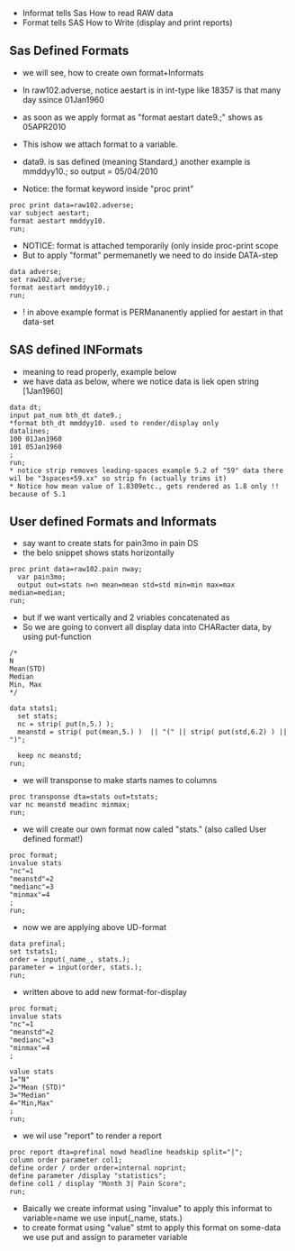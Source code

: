 * Informat tells Sas How to read RAW data
* Format tells SAS How to Write (display and print reports)

## Sas Defined Formats
* we will see, how to create own format+Informats
* In raw102.adverse, notice aestart is in int-type like 18357 is that many day ssince 01Jan1960
* as soon as we apply format as "format aestart date9.;" shows as 05APR2010
* This ishow we attach format to a variable.
* data9. is sas defined (meaning Standard,) another example is mmddyy10.; so output = 05/04/2010

* Notice: the format keyword inside "proc print"
```sas
proc print data=raw102.adverse;
var subject aestart;
format aestart mmddyy10.
run;
```

* NOTICE: format is attached temporarily (only inside proc-print scope
* But to apply "format" permemanetly we need to do inside DATA-step
```sas
data adverse;
set raw102.adverse;
format aestart mmddyy10.;
run;
```
* ! in above example format is PERMananently applied for aestart in that data-set

## SAS defined INFormats
* meaning to read properly, example below
* we have data as below, where we notice data is liek open string [1Jan1960]
```sas
data dt;
input pat_num bth_dt date9.;
*format bth_dt mmddyy10. used to render/display only
datalines;
100 01Jan1960
101 05Jan1960
;
run;
* notice strip removes leading-spaces example 5.2 of "59" data there wil be "3spaces+59.xx" so strip fn (actually trims it)
* Notice how mean value of 1.8309etc., gets rendered as 1.8 only !! because of 5.1
```

## User defined Formats and Informats
* say want to create stats for pain3mo in pain DS
* the belo  snippet shows stats horizontally
```sas
proc print data=raw102.pain nway;
  var pain3mo;
  output out=stats n=n mean=mean std=std min=min max=max median=median;
run;
```

* but if we want vertically and 2 vriables concatenated as
* So we are going to convert all display data into CHARacter data, by using put-function
```sas
/*
N
Mean(STD)
Median
Min, Max
*/

data stats1;
  set stats;
  nc = strip( put(n,5.) );
  meanstd = strip( put(mean,5.) )  || "(" || strip( put(std,6.2) ) || ")";
  
  keep nc meanstd;
run;
```
* we will transponse to make starts names to columns

```sas
proc transponse dta=stats out=tstats;
var nc meanstd meadinc minmax;
run;
```
* we will create our own format now caled "stats." (also called User defined format!)
```sas
proc format;
invalue stats
"nc"=1
"meanstd"=2
"medianc"=3
"minmax"=4
;
run;
```

* now we are applying above UD-format

```sas
data prefinal;
set tstats1;
order = input(_name_, stats.);
parameter = input(order, stats.);
run;
```

* written above to add new format-for-display

```sas
proc format;
invalue stats
"nc"=1
"meanstd"=2
"medianc"=3
"minmax"=4
;

value stats
1="N"
2="Mean (STD)"
3="Median"
4="Min,Max"
;
run;
```

* we wil use "report" to render a report

```sas
proc report dta=prefinal nowd headline headskip split="|";
column order parameter col1;
define order / order order=internal noprint;
define parameter /display "statistics";
define col1 / display "Month 3| Pain Score";
run;
```

* Baically we create informat using "invalue" to apply this informat to variable=name we use input(_name, stats.)
* to create            format using "value" stmt to apply this format on some-data we use put and assign to parameter variable


```
